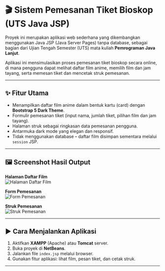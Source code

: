 # 🎬 Sistem Pemesanan Tiket Bioskop (UTS Java JSP)

Proyek ini merupakan aplikasi web sederhana yang dikembangkan menggunakan Java JSP (Java Server Pages) tanpa database, sebagai bagian dari Ujian Tengah Semester (UTS) mata kuliah **Pemrograman Java Lanjut**.

Aplikasi ini mensimulasikan proses pemesanan tiket bioskop secara online, di mana pengguna dapat melihat daftar film anime, memilih film dan jam tayang, serta memesan tiket dan mencetak struk pemesanan.

---

## ✨ Fitur Utama

- Menampilkan daftar film anime dalam bentuk kartu (card) dengan **Bootstrap 5 Dark Theme**.
- Formulir pemesanan tiket (input nama, jumlah tiket, pilihan film dan jam tayang).
- Halaman struk sebagai ringkasan data pemesanan pengguna.
- Antarmuka dark mode yang elegan dan responsif.
- Tidak menggunakan database – daftar film disimpan sementara melalui `session` JSP.

---

## 🖼️ Screenshot Hasil Output

**Halaman Daftar Film**  
![Halaman Daftar Film](Web%20Pages/images/index.png)

**Form Pemesanan**  
![Form Pemesanan](Web%20Pages/images/formPesan.png)

**Struk Pemesanan**  
![Struk Pemesanan](Web%20Pages/images/struk.png)

---

## ▶️ Cara Menjalankan Aplikasi

1. Aktifkan **XAMPP** (Apache) atau **Tomcat** server.
2. Buka proyek di **NetBeans**.
3. Jalankan file `index.jsp` melalui browser.
4. Gunakan fitur aplikasi: lihat film, pesan tiket, dan cetak struk.

---
